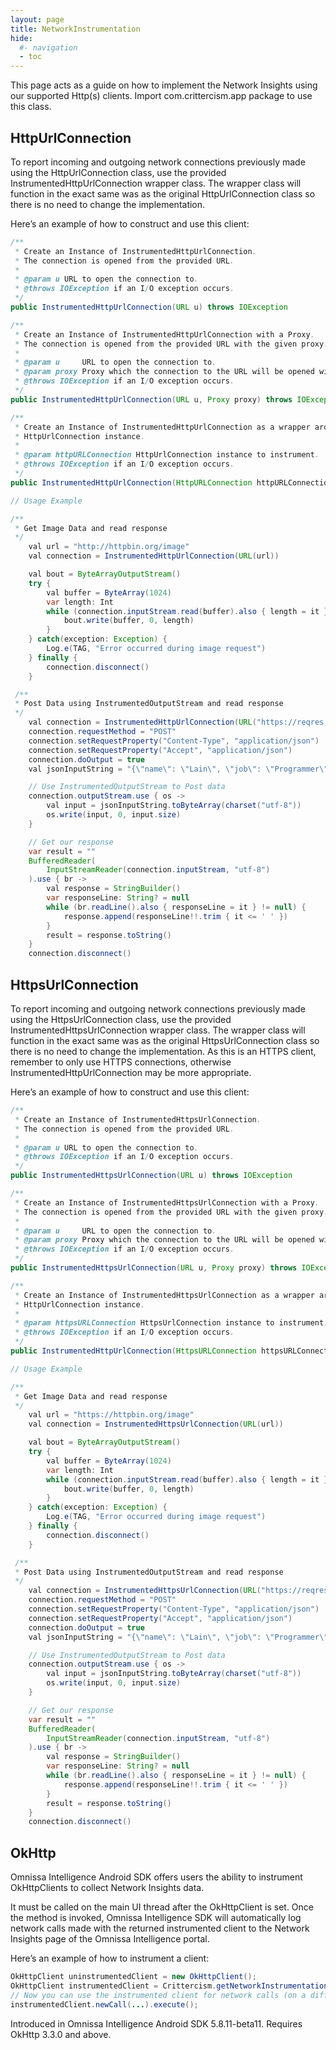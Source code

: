 ```yaml
---
layout: page
title: NetworkInstrumentation
hide:
  #- navigation
  - toc
---
```


This page acts as a guide on how to implement the Network Insights using our supported Http(s) clients. Import com.crittercism.app package to use this class.

## HttpUrlConnection
To report incoming and outgoing network connections previously made using the HttpUrlConnection class, use the provided InstrumentedHttpUrlConnection wrapper class. The wrapper class will function in the exact same was as the original HttpUrlConnection class so there is no need to change the implementation.

Here’s an example of how to construct and use this client:

```JAVA
/**
 * Create an Instance of InstrumentedHttpUrlConnection.
 * The connection is opened from the provided URL.
 *
 * @param u URL to open the connection to.
 * @throws IOException if an I/O exception occurs.
 */
public InstrumentedHttpUrlConnection(URL u) throws IOException

/**
 * Create an Instance of InstrumentedHttpUrlConnection with a Proxy.
 * The connection is opened from the provided URL with the given proxy.
 *
 * @param u     URL to open the connection to.
 * @param proxy Proxy which the connection to the URL will be opened with.
 * @throws IOException if an I/O exception occurs.
 */
public InstrumentedHttpUrlConnection(URL u, Proxy proxy) throws IOException

/**
 * Create an Instance of InstrumentedHttpUrlConnection as a wrapper around an existing
 * HttpUrlConnection instance.
 *
 * @param httpURLConnection HttpUrlConnection instance to instrument.
 * @throws IOException if an I/O exception occurs.
 */
public InstrumentedHttpUrlConnection(HttpURLConnection httpURLConnection)

// Usage Example

/**
 * Get Image Data and read response
 */
    val url = "http://httpbin.org/image"
    val connection = InstrumentedHttpUrlConnection(URL(url))

    val bout = ByteArrayOutputStream()
    try {
        val buffer = ByteArray(1024)
        var length: Int
        while (connection.inputStream.read(buffer).also { length = it } != -1) {
            bout.write(buffer, 0, length)
        }
    } catch(exception: Exception) {
        Log.e(TAG, "Error occurred during image request")
    } finally {
        connection.disconnect()
    }

 /**
 * Post Data using InstrumentedOutputStream and read response
 */
    val connection = InstrumentedHttpUrlConnection(URL("https://reqres.in/api/users"))
    connection.requestMethod = "POST"
    connection.setRequestProperty("Content-Type", "application/json")
    connection.setRequestProperty("Accept", "application/json")
    connection.doOutput = true
    val jsonInputString = "{\"name\": \"Lain\", \"job\": \"Programmer\"}"

    // Use InstrumentedOutputStream to Post data
    connection.outputStream.use { os ->
        val input = jsonInputString.toByteArray(charset("utf-8"))
        os.write(input, 0, input.size)
    }

    // Get our response
    var result = ""
    BufferedReader(
        InputStreamReader(connection.inputStream, "utf-8")
    ).use { br ->
        val response = StringBuilder()
        var responseLine: String? = null
        while (br.readLine().also { responseLine = it } != null) {
            response.append(responseLine!!.trim { it <= ' ' })
        }
        result = response.toString()
    }
    connection.disconnect()
```

## HttpsUrlConnection
To report incoming and outgoing network connections previously made using the HttpsUrlConnection class, use the provided InstrumentedHttpsUrlConnection wrapper class. The wrapper class will function in the exact same was as the original HttpsUrlConnection class so there is no need to change the implementation. As this is an HTTPS client, remember to only use HTTPS connections, otherwise InstrumentedHttpUrlConnection may be more appropriate.

Here’s an example of how to construct and use this client:

```JAVA
/**
 * Create an Instance of InstrumentedHttpsUrlConnection.
 * The connection is opened from the provided URL.
 *
 * @param u URL to open the connection to.
 * @throws IOException if an I/O exception occurs.
 */
public InstrumentedHttpsUrlConnection(URL u) throws IOException

/**
 * Create an Instance of InstrumentedHttpsUrlConnection with a Proxy.
 * The connection is opened from the provided URL with the given proxy.
 *
 * @param u     URL to open the connection to.
 * @param proxy Proxy which the connection to the URL will be opened with.
 * @throws IOException if an I/O exception occurs.
 */
public InstrumentedHttpsUrlConnection(URL u, Proxy proxy) throws IOException

/**
 * Create an Instance of InstrumentedHttpsUrlConnection as a wrapper around an existing
 * HttpUrlConnection instance.
 *
 * @param httpsURLConnection HttpsUrlConnection instance to instrument.
 * @throws IOException if an I/O exception occurs.
 */
public InstrumentedHttpUrlConnection(HttpsURLConnection httpsURLConnection)

// Usage Example

/**
 * Get Image Data and read response
 */
    val url = "https://httpbin.org/image"
    val connection = InstrumentedHttpsUrlConnection(URL(url))

    val bout = ByteArrayOutputStream()
    try {
        val buffer = ByteArray(1024)
        var length: Int
        while (connection.inputStream.read(buffer).also { length = it } != -1) {
            bout.write(buffer, 0, length)
        }
    } catch(exception: Exception) {
        Log.e(TAG, "Error occurred during image request")
    } finally {
        connection.disconnect()
    }

 /**
 * Post Data using InstrumentedOutputStream and read response
 */
    val connection = InstrumentedHttpsUrlConnection(URL("https://reqres.in/api/users"))
    connection.requestMethod = "POST"
    connection.setRequestProperty("Content-Type", "application/json")
    connection.setRequestProperty("Accept", "application/json")
    connection.doOutput = true
    val jsonInputString = "{\"name\": \"Lain\", \"job\": \"Programmer\"}"

    // Use InstrumentedOutputStream to Post data
    connection.outputStream.use { os ->
        val input = jsonInputString.toByteArray(charset("utf-8"))
        os.write(input, 0, input.size)
    }

    // Get our response
    var result = ""
    BufferedReader(
        InputStreamReader(connection.inputStream, "utf-8")
    ).use { br ->
        val response = StringBuilder()
        var responseLine: String? = null
        while (br.readLine().also { responseLine = it } != null) {
            response.append(responseLine!!.trim { it <= ' ' })
        }
        result = response.toString()
    }
    connection.disconnect()
```

## OkHttp
Omnissa Intelligence Android SDK offers users the ability to instrument OkHttpClients to collect Network Insights data.

It must be called on the main UI thread after the OkHttpClient is set. Once the method is invoked, Omnissa Intelligence SDK will automatically log network calls made with the returned instrumented client to the Network Insights page of the Omnissa Intelligence portal.

Here’s an example of how to instrument a client:

```JAVA
OkHttpClient uninstrumentedClient = new OkHttpClient();
OkHttpClient instrumentedClient = Crittercism.getNetworkInstrumentation().instrumentOkHttpClient(uninstrumentedClient);
// Now you can use the instrumented client for network calls (on a different thread)
instrumentedClient.newCall(...).execute();
```

Introduced in Omnissa Intelligence Android SDK 5.8.11-beta11. Requires OkHttp 3.3.0 and above.